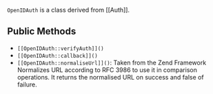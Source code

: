 `OpenIDAuth` is a class derived from [[Auth]].

## Public Methods

* `[[OpenIDAuth::verifyAuth]]()`
* `[[OpenIDAuth::callback]]()`
* `[[OpenIDAuth::normaliseUrl]]()`: Taken from the Zend Framework
Normalizes URL according to RFC 3986 to use it in comparison operations.
It returns the normalised URL on success and false of failure.

